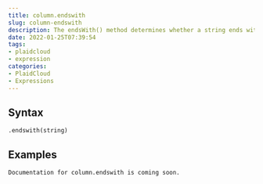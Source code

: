 ```yaml
---
title: column.endswith
slug: column-endswith
description: The endsWith() method determines whether a string ends with the characters of a specified string, returning true or false as appropriate
date: 2022-01-25T07:39:54
tags:
- plaidcloud
- expression
categories:
- PlaidCloud
- Expressions
---
```



## Syntax



```
.endswith(string)
```


## Examples



```
Documentation for column.endswith is coming soon.
```
